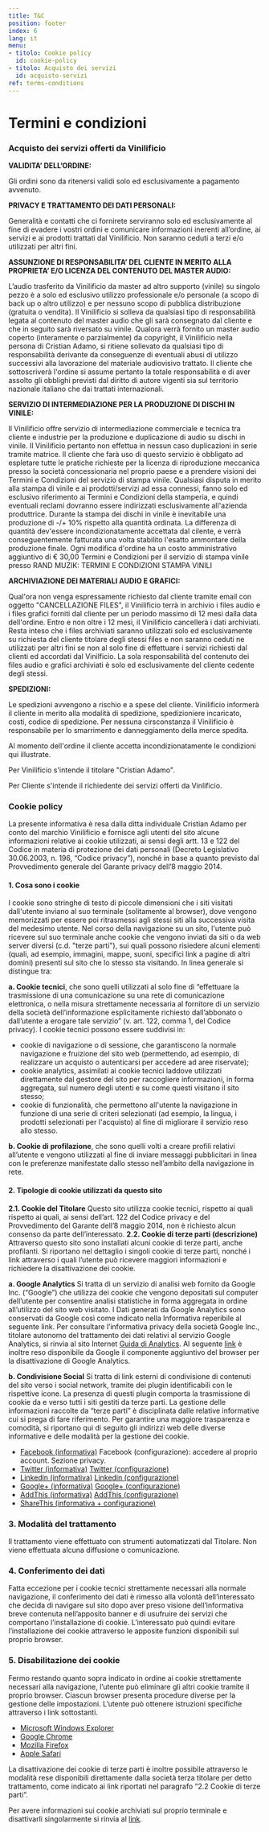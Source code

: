 ```yaml
---
title: T&C
position: footer
index: 6
lang: it
menu:
- titolo: Cookie policy
  id: cookie-policy
- titolo: Acquisto dei servizi
  id: acquisto-servizi
ref: terms-conditions
---
```

# Termini e condizioni

### Acquisto dei servizi offerti da Vinilificio

**VALIDITA’ DELL’ORDINE:**

Gli ordini sono da ritenersi validi solo ed esclusivamente a pagamento avvenuto.

**PRIVACY E TRATTAMENTO DEI DATI PERSONALI:**

Generalità e contatti che ci fornirete serviranno solo ed esclusivamente al fine di evadere i vostri ordini e comunicare informazioni inerenti all’ordine, ai servizi e ai prodotti trattati dal Vinilificio. Non saranno ceduti a terzi e/o utilizzati per altri fini.

**ASSUNZIONE DI RESPONSABILITA’ DEL CLIENTE IN MERITO ALLA PROPRIETA’ E/O LICENZA DEL CONTENUTO DEL MASTER AUDIO:**

L’audio trasferito da Vinilificio da master ad altro supporto (vinile) su singolo pezzo è a solo ed esclusivo utilizzo professionale e/o personale (a scopo di back up o altro utilizzo) e per nessuno scopo di pubblica distribuzione (gratuita o vendita). Il Vinilificio si solleva da qualsiasi tipo di responsabilità legata al contenuto del master audio che gli sarà consegnato dal cliente e che in seguito sarà riversato su vinile. Qualora verrà fornito un master audio coperto (interamente o parzialmente) da copyright, il Vinilificio nella persona di Cristian Adamo, si ritiene sollevato da qualsiasi tipo di responsabilità derivante da conseguenze di eventuali abusi di utilizzo successivi alla lavorazione del materiale audiovisivo trattato. Il cliente che sottoscriverà l'ordine si assume pertanto la totale responsabilità e di aver assolto gli obblighi previsti dal diritto di autore vigenti sia sul territorio nazionale italiano che dai trattati internazionali.

**SERVIZIO DI INTERMEDIAZIONE PER LA PRODUZIONE DI DISCHI IN VINILE:**

Il Vinilificio offre servizio di intermediazione commerciale e tecnica tra cliente e industrie per la produzione e duplicazione di audio su dischi in vinile. Il Vinilificio pertanto non effettua in nessun caso duplicazioni in serie tramite matrice. Il cliente che farà uso di questo servizio è obbligato ad espletare tutte le pratiche richieste per la licenza di riproduzione meccanica presso la società concessionaria nel proprio paese e a prendere visioni dei Termini e Condizioni del servizio di stampa vinile. Qualsiasi disputa in merito alla stampa di vinile e ai prodotti/servizi ad essa connessi, fanno solo ed esclusivo riferimento ai Termini e Condizioni della stamperia, e quindi eventuali reclami dovranno essere indirizzati esclusivamente all'azienda produttrice.
Durante la stampa dei dischi in vinile è inevitabile una produzione di -/+ 10% rispetto alla quantità ordinata. La differenza di quantità dev'essere incondizionatamente accettata dal cilente, e verrà conseguentemente fatturata una volta stabilito l'esatto ammontare della produzione finale.
Ogni modifica d'ordine ha un costo amministrativo aggiuntivo di € 30,00
Termini e Condizioni per il servizio di stampa vinile presso RAND MUZIK: TERMINI E CONDIZIONI STAMPA VINILI

**ARCHIVIAZIONE DEI MATERIALI AUDIO E GRAFICI:**

Qual'ora non venga espressamente richiesto dal cliente tramite email con oggetto "CANCELLAZIONE FILES", il Vinilificio terrà in archivio i files audio e i files grafici forniti dal cliente per un periodo massimo di 12 mesi dalla data dell'ordine. Entro e non oltre i 12 mesi, il Vinilificio cancellerà i dati archiviati. Resta inteso che i files archiviati saranno utilizzati solo ed esclusivamente su richiesta del cliente titolare degli stessi files e non saranno ceduti ne utilizzati per altri fini se non al solo fine di effettuare i servizi richiesti dal clienti ed accordati dal Vinilficio. La sola responsabilità del contenuto dei files audio e grafici archiviati è solo ed esclusivamente del cliente cedente degli stessi.

**SPEDIZIONI:**

Le spedizioni avvengono a rischio e a spese del cliente. Vinilificio informerà il cliente in merito alla modalità di spedizione, spedizioniere incaricato, costi, codice di spedizione. Per nessuna cirsconstanza il Vinilificio è responsabile per lo smarrimento e danneggiamento della merce spedita.

Al momento dell'ordine il cliente accetta incondizionatamente le condizioni qui illustrate.

Per Vinilificio s'intende il titolare "Cristian Adamo".

Per Cliente s'intende il richiedente dei servizi offerti da Vinlificio.





### Cookie policy
La presente informativa è resa dalla ditta individuale Cristian Adamo per conto del marchio Vinilificio e fornisce agli utenti del sito alcune informazioni relative ai cookie utilizzati, ai sensi degli artt. 13 e 122 del Codice in materia di protezione dei dati personali (Decreto Legislativo 30.06.2003, n. 196, “Codice privacy”), nonché in base a quanto previsto dal Provvedimento generale del Garante privacy dell’8 maggio 2014.

#### 1. Cosa sono i cookie
I cookie sono stringhe di testo di piccole dimensioni che i siti visitati dall'utente inviano al suo terminale (solitamente al browser), dove vengono memorizzati per essere poi ritrasmessi agli stessi siti alla successiva visita del medesimo utente.
Nel corso della navigazione su un sito, l'utente può ricevere sul suo terminale anche cookie che vengono inviati da siti o da web server diversi (c.d. "terze parti"), sui quali possono risiedere alcuni elementi (quali, ad esempio, immagini, mappe, suoni, specifici link a pagine di altri domini) presenti sul sito che lo stesso sta visitando.
In linea generale si distingue tra: 

**a. Cookie tecnici**, che sono quelli utilizzati al solo fine di “effettuare la trasmissione di una comunicazione su una rete di comunicazione elettronica, o nella misura strettamente necessaria al fornitore di un servizio della società dell’informazione esplicitamente richiesto dall’abbonato o dall’utente a erogare tale servizio” (v. art. 122, comma 1, del Codice privacy). I cookie tecnici possono essere suddivisi in:

* cookie di navigazione o di sessione, che garantiscono la normale navigazione e fruizione del sito web (permettendo, ad esempio, di realizzare un acquisto o autenticarsi per accedere ad aree riservate);
* cookie analytics, assimilati ai cookie tecnici laddove utilizzati direttamente dal gestore del sito per raccogliere informazioni, in forma aggregata, sul numero degli utenti e su come questi visitano il sito stesso;
* cookie di funzionalità, che permettono all'utente la navigazione in funzione di una serie di criteri selezionati (ad esempio, la lingua, i prodotti selezionati per l'acquisto) al fine di migliorare il servizio reso allo stesso.

**b. Cookie di profilazione**, che sono quelli volti a creare profili relativi all’utente e vengono utilizzati al fine di inviare messaggi pubblicitari in linea con le preferenze manifestate dallo stesso nell’ambito della navigazione in rete.

####  2. Tipologie di cookie utilizzati da questo sito
**2.1. Cookie del Titolare**
Questo sito utilizza cookie tecnici, rispetto ai quali rispetto ai quali, ai sensi dell’art. 122 del Codice privacy e del Provvedimento del Garante dell’8 maggio 2014, non è richiesto alcun consenso da parte dell’interessato.
**2.2. Cookie di terze parti (descrizione)**
Attraverso questo sito sono installati alcuni cookie di terze parti, anche profilanti.
Si riportano nel dettaglio i singoli cookie di terze parti, nonché i link attraverso i quali l’utente può ricevere maggiori informazioni e richiedere la disattivazione dei cookie. 

**a. Google Analytics**
Si tratta di un servizio di analisi web fornito da Google Inc. (“Google”) che utilizza dei cookie che vengono depositati sul computer dell’utente per consentire analisi statistiche in forma aggregata in ordine all’utilizzo del sito web visitato. 
I Dati generati da Google Analytics sono conservati da Google così come indicato nella Informativa reperibile al seguente link. 
Per consultare l’informativa privacy della società Google Inc., titolare autonomo del trattamento dei dati relativi al servizio Google Analytics, si rinvia al sito Internet [Guida di Analytics](http://www.google.com/intl/en/analytics/privacyoverview.html).
Al seguente [link](https://tools.google.com/dlpage/gaoptout?hl=it) è inoltre reso disponibile da Google il componente aggiuntivo del browser per la disattivazione di Google Analytics.

**b. Condivisione Social**
Si tratta di link esterni di condivisione di contenuti del sito verso i social network, tramite dei plugin identificabili con le rispettive icone. 
La presenza di questi plugin comporta la trasmissione di cookie da e verso tutti i siti gestiti da terze parti. La gestione delle informazioni raccolte da “terze parti” è disciplinata dalle relative informative cui si prega di fare riferimento. Per garantire una maggiore trasparenza e comodità, si riportano qui di seguito gli indirizzi web delle diverse informative e delle modalità per la gestione dei cookie. 
* [Facebook (informativa)](https://www.facebook.com/help/cookies/)
Facebook (configurazione): accedere al proprio account. Sezione privacy.
* [Twitter (informativa)](https://support.twitter.com/articles/20170514)
[Twitter (configurazione)](https://twitter.com/settings/security)
* [Linkedin (informativa)](https://www.linkedin.com/legal/cookie-policy)
[Linkedin (configurazione)](https://www.linkedin.com/settings/)
* [Google+ (informativa)](http://www.google.it/intl/it/policies/technologies/cookies/)
[Google+ (configurazione)](http://www.google.it/intl/it/policies/technologies/managing/)
* [AddThis (informativa)](http://www.addthis.com/privacy/privacy-policy)
[AddThis (configurazione)](http://www.addthis.com/privacy/opt-out)
* [ShareThis (informativa + configurazione)](http://www.sharethis.com/legal/privacy/#sthash.jEedJweG.dpbs)

### 3. Modalità del trattamento
Il trattamento viene effettuato con strumenti automatizzati dal Titolare. Non viene effettuata alcuna diffusione o comunicazione.

### 4. Conferimento dei dati
Fatta eccezione per i cookie tecnici strettamente necessari alla normale navigazione, il conferimento dei dati è rimesso alla volontà dell’interessato che decida di navigare sul sito dopo aver preso visione dell’informativa breve contenuta nell’apposito banner e di usufruire dei servizi che comportano l’installazione di cookie.
L’interessato può quindi evitare l’installazione dei cookie attraverso le apposite funzioni disponibili sul proprio browser.

### 5. Disabilitazione dei cookie
Fermo restando quanto sopra indicato in ordine ai cookie strettamente necessari alla navigazione, l’utente può eliminare gli altri cookie tramite il proprio browser.
Ciascun browser presenta procedure diverse per la gestione delle impostazioni. L’utente può ottenere istruzioni specifiche attraverso i link sottostanti. 
* [Microsoft Windows Explorer](http://windows.microsoft.com/it-it/windows7/block-enable-or-allow-cookies)
* [Google Chrome](https://support.google.com/chrome/answer/95647?hl=it&p=cpn_cookies)
* [Mozilla Firefox](https://support.mozilla.org/it/kb/Attivare%20e%20disattivare%20i%20cookie?redirectlocale=en-US&redirectslug=Enabling+and+disabling+cookies)
* [Apple Safari](https://support.apple.com/kb/PH17191?viewlocale=it_IT&locale=it_IT)

La disattivazione dei cookie di terze parti è inoltre possibile attraverso le modalità rese disponibili direttamente dalla società terza titolare per detto trattamento, come indicato ai link riportati nel paragrafo “2.2 Cookie di terze parti”. 

Per avere informazioni sui cookie archiviati sul proprio terminale e disattivarli singolarmente si rinvia al [link](http://www.youronlinechoices.com/it/le-tue-scelte).
